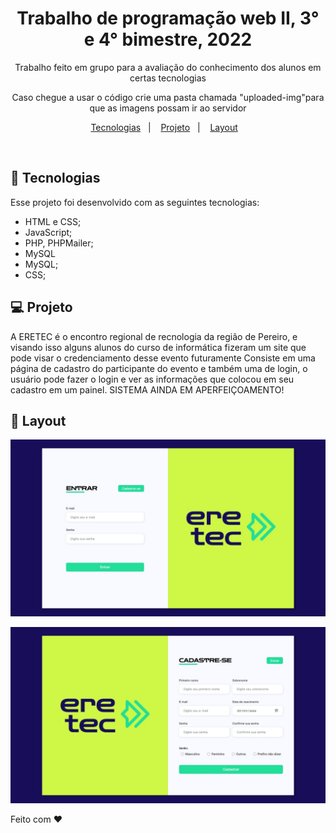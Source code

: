 <h1 align="center"> Trabalho de programação web II, 3° e 4° bimestre, 2022 </h1>

<p align="center">
    Trabalho feito em grupo para a avaliação do conhecimento dos alunos em certas tecnologias
</p>

<p align="center">Caso chegue a usar o código crie uma pasta chamada "uploaded-img"para que as imagens possam ir ao servidor</p>

<p align="center">
  <a href="#-tecnologias">Tecnologias</a>&nbsp;&nbsp;&nbsp;|&nbsp;&nbsp;&nbsp;
  <a href="#-projeto">Projeto</a>&nbsp;&nbsp;&nbsp;|&nbsp;&nbsp;&nbsp;
  <a href="#-layout">Layout</a>&nbsp;&nbsp;&nbsp;
</p>

<br>

## 🚀 Tecnologias

Esse projeto foi desenvolvido com as seguintes tecnologias:

- HTML e CSS;
- JavaScript;
- PHP, PHPMailer;
- MySQL
- MySQL;
- CSS;

## 💻 Projeto

A ERETEC é o encontro regional de recnologia da região de Pereiro, e visando isso alguns alunos do curso de informática fizeram um site que pode visar o credenciamento desse evento futuramente
Consiste em uma página de cadastro do participante do evento e também uma de login, o usuário pode fazer o login e ver as informações que colocou em seu cadastro em um painel. 
SISTEMA AINDA EM APERFEIÇOAMENTO!

## 🔖 Layout

<p align="center">
  <img alt="License" src="assets/img-readme/pagina-login.jpeg">
</p>
<p align="center">
  <img alt="License" src="assets/img-readme/pagina-cadastro.jpeg">
</p>

Feito com ♥  
